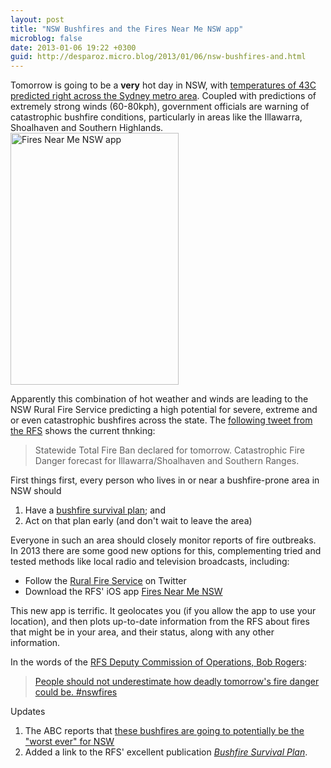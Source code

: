 ```yaml
---
layout: post
title: "NSW Bushfires and the Fires Near Me NSW app"
microblog: false
date: 2013-01-06 19:22 +0300
guid: http://desparoz.micro.blog/2013/01/06/nsw-bushfires-and.html
---
```

<p>Tomorrow is going to be a <strong>very</strong> hot day in NSW, with <a href="http://www.smh.com.au/environment/weather/catastrophic-conditions-bushfire-danger-as-mercury-to-hit-45-degrees-20130107-2cbto.html">temperatures of 43C predicted right across the Sydney metro area</a>. Coupled with predictions of extremely strong winds (60-80kph), government officials are warning of catastrophic bushfire conditions, particularly in areas like the Illawarra, Shoalhaven and Southern Highlands.
<a href="https://itunes.apple.com/au/app/fires-near-me-nsw/id370891827?mt=8"><img height="403" alt="Fires Near Me NSW app" width="269" class=" " src="http://www.desparoz.me/wp-content/uploads/2013/01/IMG_1134.png" /></a></p>
<p>Apparently this combination of hot weather and winds are leading to the NSW Rural Fire Service predicting a high potential for severe, extreme and or even catastrophic bushfires across the state. The <a href="https://twitter.com/rfsmedia/status/288111473341919233">following tweet from the RFS</a> shows the current thnking:</p>
<blockquote><p>Statewide Total Fire Ban declared for tomorrow. Catastrophic Fire Danger forecast for Illawarra/Shoalhaven and Southern Ranges.</p></blockquote>
<p>First things first, every person who lives in or near a bushfire-prone area in NSW should</p>
<ol>
<li>Have a <a href="http://www.rfs.nsw.gov.au/file_system/attachments/Attachment_BushFireSurvivalPlan.pdf">bushfire survival plan</a>; and</li>
<li>Act on that plan early (and don't wait to leave the area)</li>
</ol>
<p>Everyone in such an area should closely monitor reports of fire outbreaks. In 2013 there are some good new options for this, complementing tried and tested methods like local radio and television broadcasts, including:</p>
<ul>
<li>Follow the <a href="http://twitter.com/nswrfs">Rural Fire Service</a> on Twitter</li>
<li>Download the RFS' iOS app <a href="https://itunes.apple.com/au/app/fires-near-me-nsw/id370891827?mt=8">Fires Near Me NSW</a></li>
</ul>
<p>This new app is terrific. It geolocates you (if you allow the app to use your location), and then plots up-to-date information from the RFS about fires that might be in your area, and their status, along with any other information.</p>
<p>In the words of the <a href="http://twitter.com/robrfs">RFS Deputy Commission of Operations, Bob Rogers</a>:</p>
<blockquote><p><a href="http://twitter.com/robrfs/status/288113895468564480">People should not underestimate how deadly tomorrow's fire danger could be. #nswfires</a></p></blockquote>
<p>Updates</p>
<ol>
<li>The ABC reports that <a href="http://www.abc.net.au/news/2013-01-07/nsw-faces-27worst-ever27-fire-danger-day/4455368">these bushfires are going to potentially be the "worst ever" for NSW</a></li>
<li>Added a link to the RFS' excellent publication <em><a href="http://www.rfs.nsw.gov.au/file_system/attachments/Attachment_BushFireSurvivalPlan.pdf">Bushfire Survival Plan</a></em>.</li>
</ol>
